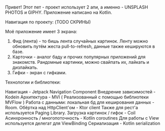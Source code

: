 Привет! Этот пет - проект использует 2 апи, а именно - UNSPLASH PHOTOS и GIPHY.
Приложение написано на Kotlin.

Навигация по проекту: (TODO СКРИНЫ)

Моё приложение имеет 3 экрана:

1) Фид (лента) - то бишь лента случайных картинок. Ленту можно обновить путём жеста pull-to-refresh, данные также кешируются в базе.
2) Карточки - аналог баду и прочих популярных приложений для знакомств. Рандомные картинки, можно свайпать их, лайкать и дизлайкать.
3) Гифки - экран с гифками. 

Технологии и библиотеки:

Навигация - Jetpack Navigation Component
Внедрение зависимостей - Kodein
Архитектура - MVI ( Реализованный с помощью библиотеки MVFlow )
Работа с данными: локальная бд для кеширования данных - Room. Обёртка над HttpClient'ом - Ktor client
Также для рест'а используется Paging Library.
Загрузка картинок / гифок - Coil
Асинхронность / многопоточность - Kotlin coroutines
Для работы с View используется делегат для ViewBinding
Сериализация - Kotlin serialization
